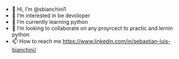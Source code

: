 - 👋 Hi, I’m @sbianchini1
- 👀 I’m interested in be devoloper
- 🌱 I’m currently learning python
- 💞️ I’m looking to collaborate on any proyrcect to practic and lernin python
- 📫 How to reach me https://www.linkedin.com/in/sebastian-luis-bianchini/

<!---
sbianchini1/sbianchini1 is a ✨ special ✨ repository because its `README.md` (this file) appears on your GitHub profile.
You can click the Preview link to take a look at your changes.
--->

